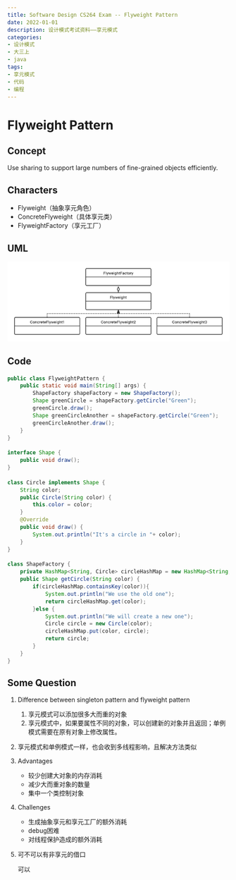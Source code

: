 ```yaml
---
title: Software Design CS264 Exam -- Flyweight Pattern
date: 2022-01-01
description: 设计模式考试资料——享元模式
categories:
- 设计模式
- 大三上
- java
tags:
- 享元模式
- 代码
- 编程
---
```


# Flyweight Pattern

## Concept

Use sharing to support large numbers of fine-grained objects efficiently.

## Characters

- Flyweight（抽象享元角色）
- ConcreteFlyweight（具体享元类）
- FlyweightFactory（享元工厂）

## UML

![](../../.vuepress/public/img/FlyweightPattern.png)

## Code

```java
public class FlyweightPattern {
    public static void main(String[] args) {
        ShapeFactory shapeFactory = new ShapeFactory();
        Shape greenCircle = shapeFactory.getCircle("Green");
        greenCircle.draw();
        Shape greenCircleAnother = shapeFactory.getCircle("Green");
        greenCircleAnother.draw();
    }
}

interface Shape {
    public void draw();
}

class Circle implements Shape {
    String color;
    public Circle(String color) {
        this.color = color;
    }
    @Override
    public void draw() {
        System.out.println("It's a circle in "+ color);
    }
}

class ShapeFactory {
    private HashMap<String, Circle> circleHashMap = new HashMap<String, Circle>();
    public Shape getCircle(String color) {
        if(circleHashMap.containsKey(color)){
            System.out.println("We use the old one");
            return circleHashMap.get(color);
        }else {
            System.out.println("We will create a new one");
            Circle circle = new Circle(color);
            circleHashMap.put(color, circle);
            return circle;
        }
    }
}
```

## Some Question

1. Difference between singleton pattern and flyweight pattern

   1. 享元模式可以添加很多大而重的对象
   2. 享元模式中，如果要属性不同的对象，可以创建新的对象并且返回；单例模式需要在原有对象上修改属性。

2. 享元模式和单例模式一样，也会收到多线程影响，且解决方法类似

3. Advantages

   - 较少创建大对象的内存消耗
   - 减少大而重对象的数量
   - 集中一个类控制对象

4. Challenges

   - 生成抽象享元和享元工厂的额外消耗
   - debug困难
   - 对线程保护造成的额外消耗

5. 可不可以有非享元的借口

   可以
